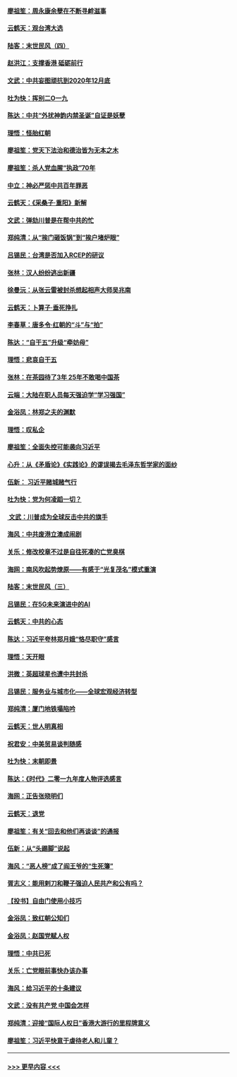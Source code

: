 #### [廖祖笙：周永康余孽在不断寻衅滋事](../pages/nsc993/n11751013.md?t=12281555) 
#### [云鹤天：观台湾大选](../pages/nsc993/n11751007.md?t=12281555) 
#### [陆客：末世民风（四）](../pages/nsc993/n11749203.md?t=12281555) 
#### [赵洪江：支撑香港 砥砺前行](../pages/nsc993/n11748482.md?t=12281555) 
#### [文武：中共妄图顽抗到2020年12月底](../pages/nsc993/n11748446.md?t=12281555) 
#### [吐为快：挥别二O一九](../pages/nsc993/n11748411.md?t=12281555) 
#### [陈达：中共“外扰神韵内禁圣诞”自证是妖孽](../pages/nsc993/n11748226.md?t=12281555) 
#### [理悟：怪胎红朝](../pages/nsc993/n11748206.md?t=12281555) 
#### [廖祖笙：党天下法治和德治皆为无本之木](../pages/nsc993/n11748135.md?t=12281555) 
#### [廖祖笙：杀人党血腥“执政”70年](../pages/nsc993/n11745144.md?t=12281555) 
#### [中立：神必严惩中共百年罪恶](../pages/nsc993/n11744970.md?t=12281555) 
#### [云鹤天：《采桑子‧重阳》新解](../pages/nsc993/n11744948.md?t=12281555) 
#### [文武：弹劾川普是在帮中共的忙](../pages/nsc993/n11744758.md?t=12281555) 
#### [郑纯清：从“挨门砸饭锅”到“挨户堵炉眼”](../pages/nsc993/n11744745.md?t=12281555) 
#### [吕锡民：台湾是否加入RCEP的研议](../pages/nsc993/n11744701.md?t=12281555) 
#### [张林：汉人纷纷逃出新疆](../pages/nsc993/n11743530.md?t=12281555) 
#### [徐曼沅：从张云雷被封杀想起相声大师吴兆南](../pages/nsc993/n11741816.md?t=12281555) 
#### [云鹤天：卜算子‧垂死挣扎](../pages/nsc993/n11739956.md?t=12281555) 
#### [李春草：唐多令‧红朝的“斗”与“拍”](../pages/nsc993/n11739830.md?t=12281555) 
#### [陈达：“自干五”升级“牵妨母”](../pages/nsc993/n11739724.md?t=12281555) 
#### [理悟：悲哀自干五](../pages/nsc993/n11739547.md?t=12281555) 
#### [张林：在茶园待了3年 25年不敢喝中国茶](../pages/nsc993/n11739240.md?t=12281555) 
#### [云端：大陆在职人员每天强迫学“学习强国”](../pages/nsc993/n11738735.md?t=12281555) 
#### [金浴凤：林郑之夫的渊默](../pages/nsc993/n11737735.md?t=12281555) 
#### [理悟：叹私企](../pages/nsc993/n11737715.md?t=12281555) 
#### [廖祖笙：全面失控可能袭向习近平](../pages/nsc993/n11737704.md?t=12281555) 
#### [心升：从《矛盾论》《实践论》的谬误揭去毛泽东哲学家的面纱](../pages/nsc993/n11736962.md?t=12281555) 
#### [伍新： 习近平赌城赌气行](../pages/nsc993/n11736929.md?t=12281555) 
#### [吐为快：党为何凌蹈一切？](../pages/nsc993/n11736915.md?t=12281555) 
#### [ 文武：川普成为全球反击中共的旗手](../pages/nsc993/n11736882.md?t=12281555) 
#### [海风：中共废港立澳成闹剧](../pages/nsc993/n11735857.md?t=12281555) 
#### [关乐：修改校章不过是自往死凑的亡党臭棋](../pages/nsc993/n11735097.md?t=12281555) 
#### [海网：南风吹起势燎原——有感于“光复茂名”模式重演](../pages/nsc993/n11732308.md?t=12281555) 
#### [陆客：末世民风（三）](../pages/nsc993/n11732211.md?t=12281555) 
#### [吕锡民：在5G未来演进中的AI](../pages/nsc993/n11730010.md?t=12281555) 
#### [云鹤天：中共的心态](../pages/nsc993/n11729906.md?t=12281555) 
#### [陈达：习近平夸林郑月娥“恪尽职守”感言](../pages/nsc993/n11729881.md?t=12281555) 
#### [理悟：天开眼](../pages/nsc993/n11729699.md?t=12281555) 
#### [洪微：英超球星也遭中共封杀](../pages/nsc993/n11727243.md?t=12281555) 
#### [吕锡民：服务业与城市化——全球宏观经济转型](../pages/nsc993/n11725845.md?t=12281555) 
#### [郑纯清：厦门地铁塌陷吟](../pages/nsc993/n11725813.md?t=12281555) 
#### [云鹤天：世人明真相](../pages/nsc993/n11725621.md?t=12281555) 
#### [祝君安：中美贸易谈判随感](../pages/nsc993/n11725609.md?t=12281555) 
#### [吐为快：末朝即景](../pages/nsc993/n11723365.md?t=12281555) 
#### [陈达：《时代》二零一九年度人物评选感言](../pages/nsc993/n11723337.md?t=12281555) 
#### [海网：正告张晓明们](../pages/nsc993/n11723228.md?t=12281555) 
#### [云鹤天：退党](../pages/nsc993/n11723056.md?t=12281555) 
#### [廖祖笙：有关“回去和他们再谈谈”的通报](../pages/nsc993/n11722442.md?t=12281555) 
#### [伍新：从“头踢脚”说起](../pages/nsc993/n11722429.md?t=12281555) 
#### [海风：“恶人榜”成了阎王爷的“生死簿”](../pages/nsc993/n11722272.md?t=12281555) 
#### [胥志义：能用剌刀和鞭子强迫人民共产和公有吗？](../pages/nsc993/n11720569.md?t=12281555) 
#### [【投书】自由门使用小技巧](../pages/nsc993/n11720180.md?t=12281555) 
#### [金浴凤：致红朝公知们](../pages/nsc993/n11720563.md?t=12281555) 
#### [金浴凤：赵国党赋人权](../pages/nsc993/n11720533.md?t=12281555) 
#### [理悟：中共已死](../pages/nsc993/n11720233.md?t=12281555) 
#### [关乐：亡党眼前事快办该办事](../pages/nsc993/n11719160.md?t=12281555) 
#### [海风：给习近平的十条建议](../pages/nsc993/n11717616.md?t=12281555) 
#### [文武：没有共产党 中国会怎样](../pages/nsc993/n11717584.md?t=12281555) 
#### [郑纯清：迎接“国际人权日”香港大游行的里程牌意义](../pages/nsc993/n11717417.md?t=12281555) 
#### [廖祖笙：习近平快意于虐待老人和儿童？](../pages/nsc993/n11715313.md?t=12281555) 

----
#### [ >>> 更早内容 <<< ](../indexes/nsc993-earlier.md)
